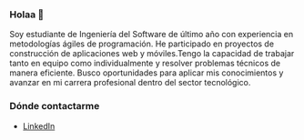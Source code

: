 ### Holaa 👋

<!--
**IvanSanchez22/IvanSanchez22** is a ✨ _special_ ✨ repository because its `README.md` (this file) appears on your GitHub profile. -->

Soy estudiante de Ingeniería del Software de último año con experiencia en metodologías
ágiles de programación. He participado en proyectos de construcción de aplicaciones
web y móviles.Tengo la capacidad de trabajar tanto en equipo como individualmente y
resolver problemas técnicos de manera eficiente. Busco oportunidades para aplicar mis
conocimientos y avanzar en mi carrera profesional dentro del sector tecnológico.

### Dónde contactarme

- [LinkedIn](www.linkedin.com/in/Iván-Sánchez22)



